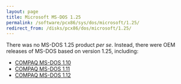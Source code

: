 ```yaml
---
layout: page
title: Microsoft MS-DOS 1.25
permalink: /software/pcx86/sys/dos/microsoft/1.25/
redirect_from: /disks/pcx86/dos/microsoft/1.25/
---
```


There was no MS-DOS 1.25 product *per se*.  Instead, there were OEM releases of MS-DOS based on version 1.25,
including:

* [COMPAQ MS-DOS 1.10](/software/pcx86/sys/dos/compaq/1.10/)
* [COMPAQ MS-DOS 1.11](/software/pcx86/sys/dos/compaq/1.11/)
* [COMPAQ MS-DOS 1.12](/software/pcx86/sys/dos/compaq/1.12/)
